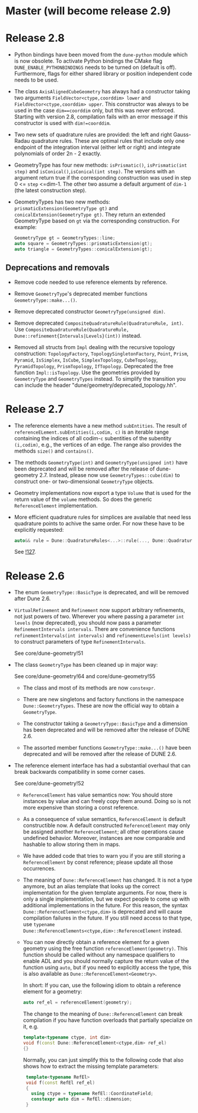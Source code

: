# Master (will become release 2.9)

# Release 2.8

- Python bindings have been moved from the `dune-python` module which is now
  obsolete. To activate Python bindings the CMake flag
  `DUNE_ENABLE_PYTHONBINDINGS` needs to be turned on (default is off).
  Furthermore, flags for either shared library or position independent code
  needs to be used.

- The class `AxisAlignedCubeGeometry` has always had a constructor taking
  two arguments `FieldVector<ctype,coorddim> lower` and `FieldVector<ctype,coorddim> upper`.
  This constructor was always to be used in the case `dim==coorddim` only,
  but this was never enforced.  Starting with version 2.8, compilation
  fails with an error message if this constructor is used with `dim!=coorddim`.

- Two new sets of quadrature rules are provided: the left and right Gauss-Radau quadrature rules.
  These are optimal rules that include only one endpoint of the integration interval
  (either left or right) and integrate polynomials of order 2n - 2 exactly.

- GeometryType has four new methods: `isPrismatic()`, `isPrismatic(int step)` and `isConical()`,`isConical(int step)`.
  The versions with an argument return true if the corresponding construction was used in step 0 <= `step` <=dim-1.
  The other two assume a default argument of `dim-1` (the latest construction step).

- GeometryTypes has two new methods: `prismaticExtension(GeometryType gt)` and `conicalExtension(GeometryType gt)`.
  They return an extended GeometryType based on `gt` via the corresponding construction. For example:
  ```c++
  GeometryType gt = GeometryTypes::line;
  auto square = GeometryTypes::prismaticExtension(gt);
  auto triangle = GeometryTypes::conicalExtension(gt);
  ```

## Deprecations and removals

- Remove code needed to use reference elements by reference.

- Remove `GeometryType`'s deprecated member functions
  `GeometryType::make...()`.

- Remove deprecated constructor `GeometryType(unsigned dim)`.

- Remove deprecated `CompositeQuadratureRule(QuadratureRule, int)`. Use
  `CompositeQuadratureRule(QuadratureRule, Dune::refinement{Intervals|Levels}(int))`
  instead.

- Removed all structs from `Impl` dealing with the recursive topology construction: `TopologyFactory`, `TopologySingletonFactory`,
  `Point`, `Prism`, `Pyramid`, `IsSimplex`, `IsCube`, `SimplexTopology`, `CubeTopology`, `PyramidTopology`, `PrismTopology`, `IfTopology`.
  Deprecated the free function `Impl::isTopology`.
  Use the geometries provided by `GeometryType` and `GeometryTypes` instead.
  To simplify the transition you can include the header "dune/geometry/deprecated_topology.hh".

# Release 2.7

- The reference elements have a new method `subEntities`. The result of
  `referenceELement.subEntities(i,codim, c)` is an iterable range
  containing the indices of all codim-`c` subentities of the subentity
  `(i,codim)`, e.g., the vertices of an edge. The range also provides
  the methods `size()` and `contains()`.
- The methods `GeometryType(int)` and `GeometryType(unsigned int)` have been deprecated
  and will be removed after the release of dune-geometry 2.7.  Instead, please now use
  `GeometryTypes::cube(dim)` to construct one- or two-dimensional `GeometryType` objects.
- Geometry implementations now export a type `Volume` that is used for the return
  value of the `volume` methods.  So does the generic `ReferenceElement` implementation.
-   More efficient quadrature rules for simplices are available that
    need less quadrature points to achive the same order.  For now these
    have to be explicitly requested:
    ```c++
    auto&& rule = Dune::QuadratureRules<...>::rule(..., Dune::QuadratureType::GaussJacobi_n_0);
    ```
    See [!127].

    [!127]: https://gitlab.dune-project.org/core/dune-geometry/merge_requests/127

# Release 2.6

- The enum `GeometryType::BasicType` is deprecated, and will be removed after Dune 2.6.

- `VirtualRefinement` and `Refinement` now support arbitrary refinements, not
  just powers of two.  Wherever you where passing a parameter `int levels`
  (now deprecated), you should now pass a parameter `RefinementIntervals
  intervals`.  There are convenience functions `refinementIntervals(int
  intervals)` and `refinementLevels(int levels)` to construct parameters of
  type `RefinementIntervals`.

    See core/dune-geometry!51

- The class `GeometryType` has been cleaned up in major way:

    See core/dune-geometry!64 and core/dune-geometry!55

  - The class and most of its methods are now `constexpr`.

  - There are new singletons and factory functions in the namespace `Dune::GeometryTypes`. These
    are now the official way to obtain a `GeometryType`.

  - The constructor taking a `GeometryType::BasicType` and a dimension has been deprecated and will be
    removed after the release of DUNE 2.6.

  - The assorted member functions `GeometryType::make...()` have been deprecated and will be removed
    after the release of DUNE 2.6.

- The reference element interface has had a substantial overhaul that can break backwards
  compatibility in some corner cases.

    See core/dune-geometry!52

  - `ReferenceElement` has value semantics now: You should store instances by value and can freely
    copy them around. Doing so is not more expensive than storing a const reference.

  - As a consequence of value semantics, `ReferenceElement` is default constructible now. A default
    constructed `ReferenceElement` may only be assigned another `ReferenceElement`; all other
    operations cause undefined behavior. Moreover, instances are now comparable and hashable to
    allow storing them in maps.

  - We have added code that tries to warn you if you are still storing a `ReferenceElement` by const
    reference; please update all those occurrences.

  - The meaning of `Dune::ReferenceElement` has changed. It is not a type anymore, but an alias
    template that looks up the correct implementation for the given template arguments. For now,
    there is only a single implementation, but we expect people to come up with additional
    implementations in the future. For this reason, the syntax `Dune::ReferenceElement<ctype,dim>`
    is deprecated and will cause compilation failures in the future. If you still need access to
    that type, use `typename Dune::ReferenceElements<ctype,dim>::ReferenceElement` instead.

  - You can now directly obtain a reference element for a given geometry using the free function
    `referenceElement(geometry)`. This function should be called without any namespace qualifiers to
    enable ADL and you should normally capture the return value of the function using `auto`, but if
    you need to explicitly access the type, this is also available as
    `Dune::ReferenceElement<Geometry>`.

      In short: If you can, use the following idiom to obtain a reference element for a geometry:
      ```c++
      auto ref_el = referenceElement(geometry);
      ```

      The change to the meaning of `Dune::ReferenceElement` can break compilation if you have function
      overloads that partially specialize on it, e.g.
      ```c++
      template<typename ctype, int dim>
      void f(const Dune::ReferenceElement<ctype,dim> ref_el)
      {}
      ```
      Normally, you can just simplify this to the following code that also shows how to extract the
      missing template parameters:
     ```c++
      template<typename RefEl>
      void f(const RefEl ref_el)
      {
        using ctype = typename RefEl::CoordinateField;
        constexpr auto dim = RefEl::dimension;
      }
      ```
